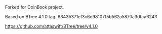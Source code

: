 Forked for CoinBook project.

Based on BTree 4.1.0 tag.
83435371ef3c6d98107f5b562a5870a3dfca6243

https://github.com/attaswift/BTree/tree/v4.1.0
